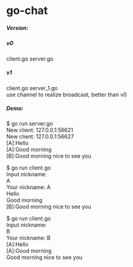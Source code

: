 # go-chat

##### Version:
##### v0
client.go server.go  
##### v1  
client.go server_1.go  
use channel to realize broadcast, better than v0    

##### Demo:
$ go run server.go  
New client: 127.0.0.1:56621  
New client: 127.0.0.1:56627  
[A]:Hello  
[A]:Good morning  
[B]:Good morning nice to see you  

$ go run client.go  
Input nickname:  
A  
Your nickname: A  
Hello  
Good morning  
[B]:Good morning nice to see you  

$ go run client.go  
Input nickname:  
B  
Your nickname: B  
[A]:Hello  
[A]:Good morning  
Good morning nice to see you  


